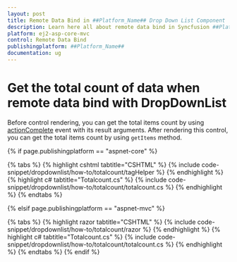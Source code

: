 ```yaml
---
layout: post
title: Remote Data Bind in ##Platform_Name## Drop Down List Component
description: Learn here all about remote data bind in Syncfusion ##Platform_Name## Drop Down List component of Syncfusion Essential JS 2 and more.
platform: ej2-asp-core-mvc
control: Remote Data Bind
publishingplatform: ##Platform_Name##
documentation: ug
---
```



# Get the total count of data when remote data bind with DropDownList

Before control rendering, you can get the total items count by using [actionComplete](https://help.syncfusion.com/cr/cref_files/aspnetcore-js2/Syncfusion.EJ2~Syncfusion.EJ2.DropDowns.DropDownList~ActionComplete.html) event with its result arguments. After rendering this control, you can get the total items count by using `getItems` method.

{% if page.publishingplatform == "aspnet-core" %}

{% tabs %}
{% highlight cshtml tabtitle="CSHTML" %}
{% include code-snippet/dropdownlist/how-to/totalcount/tagHelper %}
{% endhighlight %}
{% highlight c# tabtitle="Totalcount.cs" %}
{% include code-snippet/dropdownlist/how-to/totalcount/totalcount.cs %}
{% endhighlight %}
{% endtabs %}

{% elsif page.publishingplatform == "aspnet-mvc" %}

{% tabs %}
{% highlight razor tabtitle="CSHTML" %}
{% include code-snippet/dropdownlist/how-to/totalcount/razor %}
{% endhighlight %}
{% highlight c# tabtitle="Totalcount.cs" %}
{% include code-snippet/dropdownlist/how-to/totalcount/totalcount.cs %}
{% endhighlight %}
{% endtabs %}
{% endif %}

